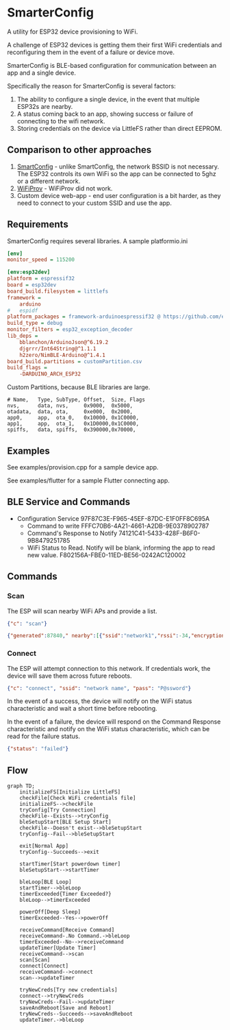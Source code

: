 # SmarterConfig

A utility for ESP32 device provisioning to WiFi.

A challenge of ESP32 devices is getting them their first WiFi credentials and reconfiguring them in the event of a failure or device move.

SmarterConfig is BLE-based configuration for communication between an app and a single device.

Specifically the reason for SmarterConfig is several factors:

1. The ability to configure a single device, in the event that multiple ESP32s are nearby.
1. A status coming back to an app, showing success or failure of connecting to the wifi network.
1. Storing credentials on the device via LittleFS rather than direct EEPROM.

## Comparison to other approaches
1. [SmartConfig](https://github.com/espressif/arduino-esp32/blob/master/libraries/WiFi/examples/WiFiSmartConfig/WiFiSmartConfig.ino) - unlike SmartConfig, the network BSSID is not necessary. The ESP32 controls its own WiFi so the app can be connected to 5ghz or a different network.
1. [WiFiProv](https://github.com/espressif/arduino-esp32/blob/master/libraries/WiFiProv/examples/WiFiProv/WiFiProv.ino) - WiFiProv did not work.
1. Custom device web-app - end user configuration is a bit harder, as they need to connect to your custom SSID and use the app.

## Requirements
SmarterConfig requires several libraries. A sample platformio.ini
```ini
[env]
monitor_speed = 115200

[env:esp32dev]
platform = espressif32
board = esp32dev
board_build.filesystem = littlefs
framework =
	arduino
#	espidf
platform_packages = framework-arduinoespressif32 @ https://github.com/espressif/arduino-esp32.git#2.0.9
build_type = debug
monitor_filters = esp32_exception_decoder
lib_deps = 
	bblanchon/ArduinoJson@^6.19.2
	djgrrr/Int64String@^1.1.1
	h2zero/NimBLE-Arduino@^1.4.1
board_build.partitions = customPartition.csv
build_flags =
	-DARDUINO_ARCH_ESP32
```

Custom Partitions, because BLE libraries are large.
```csv
# Name,   Type, SubType, Offset,  Size, Flags
nvs,      data, nvs,     0x9000,  0x5000,
otadata,  data, ota,     0xe000,  0x2000,
app0,     app,  ota_0,   0x10000, 0x1C0000,
app1,     app,  ota_1,   0x1D0000,0x1C0000,
spiffs,   data, spiffs,  0x390000,0x70000,
```

## Examples

See examples/provision.cpp for a sample device app.

See examples/flutter for a sample Flutter connecting app.

## BLE Service and Commands

- Configuration Service 97F87C3E-F965-45EF-87DC-E1F0FF8C695A
  - Command to write FFFC70B6-4A21-4661-A2DB-9E0378902787
  - Command's Response to Notify 74121C41-5433-428F-B6F0-9B8479251785
  - WiFi Status to Read. Notify will be blank, informing the app to read new value. F802156A-FBE0-11ED-BE56-0242AC120002

## Commands
### Scan
The ESP will scan nearby WiFi APs and provide a list.
```json
{"c": "scan"}
```
```json
{"generated":87840," nearby":[{"ssid":"network1","rssi":-34,"encryption":"wpa2"},{"ssid":"Network Number 2","rssi":-89,"encryption":"wpa2"}]}
```

### Connect
The ESP will attempt connection to this network. If credentials work, the device will save them across future reboots.
```json
{"c": "connect", "ssid": "network name", "pass": "P@ssword"}
```
In the event of a success, the device will notify on the WiFi status characteristic and wait a short time before rebooting.

In the event of a failure, the device will respond on the Command Response characteristic and notify on the WiFi status characteristic, which can be read for the failure status.
```json
{"status": "failed"}
```
## Flow
```mermaid
graph TD;
    initializeFS[Initialize LittleFS]
    checkFile[Check WiFi credentials file]
    initializeFS-->checkFile
    tryConfig[Try Connection]
    checkFile--Exists-->tryConfig
    bleSetupStart[BLE Setup Start]
    checkFile--Doesn't exist-->bleSetupStart
    tryConfig--Fail-->bleSetupStart

    exit[Normal App]
    tryConfig--Succeeds-->exit

    startTimer[Start powerdown timer]
    bleSetupStart-->startTimer

    bleLoop[BLE Loop]
    startTimer-->bleLoop
    timerExceeded{Timer Exceeded?}
    bleLoop-->timerExceeded

    powerOff[Deep Sleep]
    timerExceeded--Yes-->powerOff

    receiveCommand[Receive Command]
    receiveCommand-.No Command.->bleLoop
    timerExceeded--No-->receiveCommand
    updateTimer[Update Timer]
    receiveCommand-->scan
    scan[Scan]
    connect[Connect]
    receiveCommand-->connect
    scan-->updateTimer

    tryNewCreds[Try new credentials]
    connect-->tryNewCreds
    tryNewCreds--Fail-->updateTimer
    saveAndReboot[Save and Reboot]
    tryNewCreds--Succeeds-->saveAndReboot
    updateTimer.->bleLoop
```